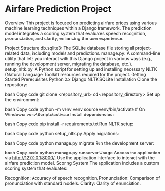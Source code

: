 # Airfare Prediction Project
Overview
This project is focused on predicting airfare prices using various machine learning techniques within a Django framework. The prediction model integrates a scoring system that evaluates speech recognition, pronunciation, and clarity, enhancing the user experience.

Project Structure
db.sqlite3: The SQLite database file storing all project-related data, including models and predictions.
manage.py: A command-line utility that lets you interact with this Django project in various ways (e.g., running the development server, migrating the database, etc.).
setup_nltk.py: A Python script for setting up and installing necessary NLTK (Natural Language Toolkit) resources required for the project.
Getting Started
Prerequisites
Python 3.x
Django
NLTK
SQLite
Installation
Clone the repository:

bash
Copy code
git clone <repository_url>
cd <repository_directory>
Set up the environment:

bash
Copy code
python -m venv venv
source venv/bin/activate  # On Windows: venv\Scripts\activate
Install dependencies:

bash
Copy code
pip install -r requirements.txt
Run NLTK setup:

bash
Copy code
python setup_nltk.py
Apply migrations:

bash
Copy code
python manage.py migrate
Run the development server:

bash
Copy code
python manage.py runserver
Usage
Access the application via http://127.0.0.1:8000/.
Use the application interface to interact with the airfare prediction model.
Scoring System
The application includes a custom scoring system that evaluates:

Recognition: Accuracy of speech recognition.
Pronunciation: Comparison of pronunciation with standard models.
Clarity: Clarity of enunciation.
